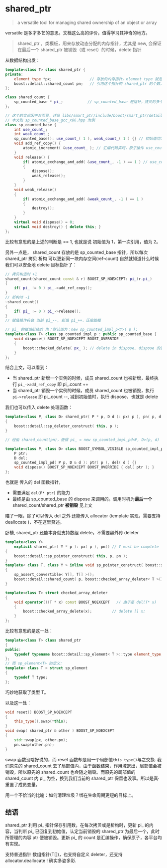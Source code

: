 # shared_ptr

> a versatile tool for managing shared ownership of an object or array

versatile 是多才多艺的意思。文档这么高的评价，值得学习其神奇的地方。

> shared_ptr ，类模板，用来存放动态分配的内存指针，尤其是 new, 会保证在最后一个 shared_ptr 被销毁（或 reset）的时候，delete 指针

从数据结构出发：

```c++
template<class T> class shared_ptr {
private:
    element_type *px;                 // 存放的内存指针，element_type 就是 T，详见下文
    boost::detail::shared_count pn;   // 引用这个指针的 shared_ptr 的个数，sp 销毁时 --，为 0 则 delete px; 
};

class shared_count {
   	sp_counted_base * pi_;           // sp_counted_base 是指针，拷贝的多个 shared_ptr 会共享同一个 pi_
};

// 这个的实现因平台而异，详见 libs/smart_ptr/include/boost/smart_ptr/detail/sp_counted_base_*.hpp
// 本文取 sp_counted_base_gcc_x86.hpp 为例
class sp_counted_base {
    int use_count_;
    int weak_count_;
    sp_counted_base(): use_count_( 1 ), weak_count_( 1 ) {} // 初始值均为 1
    void add_ref_copy() {
        atomic_increment( &use_count_ ); // 汇编代码实现，原子操作 use_count_ ++; 所以才有不同平台的实现
    }
    void release() {
        if( atomic_exchange_and_add( &use_count_, -1 ) == 1 ) // use_count_ += -1; 原子操作，返回加法结果
        {
            dispose();
            weak_release();
        }
    }
    void weak_release()
    {
        if( atomic_exchange_and_add( &weak_count_, -1 ) == 1 )
        {
            destroy();
        }
    }
   	virtual void dispose() = 0;
    virtual void destroy() { delete this; }
};
```

比较有意思的是上述的判断是 == 1, 也就是说 初始值为 1，第一次引用，值为 2。

另外一点是， shared_count 存放的是 sp_counted_base 指针，所以每次 shared_ptr 拷贝 析构 可以更新同一块内存空间(ref-count) 自然就知道什么时候我们可以安全地 delete 目标指针了：

```c++
// 拷贝构造时 +1
shared_count(shared_count const & r) BOOST_SP_NOEXCEPT: pi_(r.pi_)
{
    if( pi_ != 0 ) pi_->add_ref_copy();
}
// 析构时 -1
~shared_count()
{
    if( pi_ != 0 ) pi_->release();
}
// 赋值操作符会 当前 pi_--, 新值 pi_++，压缩篇幅

// pi_ 的赋值挺绕的 为：默认值为：new sp_counted_impl_p<Y>( p );
template<class T> class sp_counted_impl_p : public sp_counted_base {
	void dispose() BOOST_SP_NOEXCEPT BOOST_OVERRIDE
    {
        boost::checked_delete( px_ ); // delete in dispose, dispose 的调用见上文。
    }
};
```

结合上文，可以看到：

* 当 shared_ptr 新增一个实例的时候，成员 shared_count 也被新增，最终执行 `pi_->add_ref_copy` 即 pi_.count ++
* 当 shared_ptr 销毁一个实例的时候，成员 shared_count 也被销毁，执行 `pi->release` 即 pi_.count --, 减到初始值时，执行 dispose，也就是 delete

我们也可以传入 delete 处理函数：

```c++
template<class P, class D> shared_ptr( P * p, D d ): px( p ), pn( p, d )
{
    boost::detail::sp_deleter_construct( this, p );
}

// 经由 shared_count(pn)，使得 pi_ = new sp_counted_impl_pd<P, D>(p, d)  (压缩篇幅。。)

template<class P, class D> class BOOST_SYMBOL_VISIBLE sp_counted_impl_pd: public sp_counted_base {
    P ptr;
    D del;
    sp_counted_impl_pd( P p, D & d ): ptr( p ), del( d ) {}
    void dispose() BOOST_SP_NOEXCEPT BOOST_OVERRIDE { del( ptr ); }
};
```

也就是 传入的 del 函数指针，

* 需要满足 `del(P* ptr)` 的能力
* 最终是由 sp_counted_base 的 dispose 来调用的。调用时机为**最后一个** shared_count/shared_ptr **被销毁** 见上文

瞄了一眼，除了可以传入 del 之外  还能传入 allocator (template 实现，需要支持 deallocate )，不在这里赘述。

卧槽, shared_ptr 还能本身就支持数组 delete，不需要額外传 deleter

```c++
template<class Y>
    explicit shared_ptr( Y * p ): px( p ), pn() // Y must be complete
{
    boost::detail::sp_pointer_construct( this, p, pn );
}
template< class T, class Y > inline void sp_pointer_construct( boost::shared_ptr< T[] > * /*ppx*/, Y * p, boost::detail::shared_count & pn )
{
    sp_assert_convertible< Y[], T[] >();
    boost::detail::shared_count( p, boost::checked_array_deleter< T >() ).swap( pn );
}

template<class T> struct checked_array_deleter
{
    void operator()(T * x) const BOOST_NOEXCEPT   // 由于是 del(T* x)
    {
        boost::checked_array_delete(x);         // delete [] x;
    }
};

```



比较有意思的是这一处：

```c++
template<class T> class shared_ptr
{
public:
	typedef typename boost::detail::sp_element< T >::type element_type;
};
// 而 sp_element<T> 的定义:
template< class T > struct sp_element
{
    typedef T type;
};
```

巧妙地获取了类型 T。

以及这一处：

```c++
void reset() BOOST_SP_NOEXCEPT
{
    this_type().swap(*this);
}
void swap( shared_ptr & other ) BOOST_SP_NOEXCEPT
{
    std::swap(px, other.px);
    pn.swap(other.pn);
}
```

swap 函数没啥好说的，而 reset 函数却是用一个局部值`this_type()`与之交换. 我们原先的 shared_count 去了局部值内，由于函数结束，作用域退出，局部值会被销毁，所以原先的 shared_count 也会随之销毁。而原先的局部值的 shared_count 内 pi_ 为空，换到我们当前的 shared_ptr 保留也没事。所以是真·重置了成员变量。

用一个不恰当的比喻：如何清理垃圾？绑在生命周期更短的目标上。

 

## 结语

shared_ptr 利用 pi_ 指针保存引用数，在每次拷贝或是析构时，更新 pi_ 的内容，当判断 pi_ 已回复到初始值，认定当前销毁的 shared_ptr 为最后一个，此时所管理的内容 ptr 便被销毁。更新 pi_ 的 count 是汇编操作，确保原子，各平台均有实现。

支持普通指针 数组指针(T[])，也支持自定义 deleter，还支持 allocator.deallocate ! 确实多姿多彩.